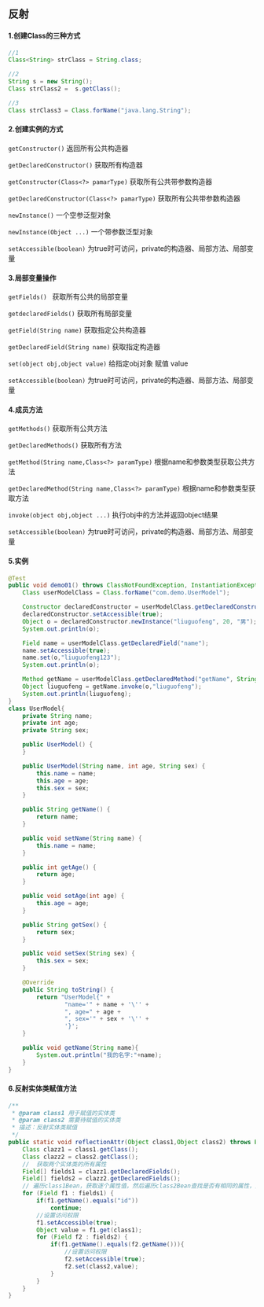 ## 反射

#### 1.创建Class的三种方式

```java
//1
Class<String> strClass = String.class;

//2
String s = new String();
Class strClass2 =  s.getClass();

//3
Class strClass3 = Class.forName("java.lang.String");
```

#### 2.创建实例的方式

`getConstructor()`																 返回所有公共构造器

`getDeclaredConstructor()`												获取所有构造器

`getConstructor(Class<?> pamarType)`						   获取所有公共带参数构造器

`getDeclaredConstructor(Class<?> pamarType)`		   获取所有公共带参数构造器

`newInstance()`																		一个空参泛型对象

`newInstance(Object ...)`												    一个带参数泛型对象

`setAccessible(boolean)`													  为true时可访问，private的构造器、局部方法、局部变量

#### 3.局部变量操作

`getFields() `																			获取所有公共的局部变量

`getdeclaredFields()`														   获取所有局部变量

`getField(String name)`													   获取指定公共构造器

`getDeclaredField(String name)`									  获取指定构造器

`set(object obj,object value)`										给指定obj对象 赋值 value

`setAccessible(boolean)`													为true时可访问，private的构造器、局部方法、局部变量

#### 4.成员方法

`getMethods()`																		获取所有公共方法

`getDeclaredMethods()`														获取所有方法

`getMethod(String name,Class<?> paramType)`			根据name和参数类型获取公共方法

`getDeclaredMethod(String name,Class<?> paramType)`	根据name和参数类型获取方法

`invoke(object obj,object ...)`									 执行obj中的方法并返回object结果

`setAccessible(boolean)`													为true时可访问，private的构造器、局部方法、局部变量

#### 5.实例

```java
@Test
public void demo01() throws ClassNotFoundException, InstantiationException, IllegalAccessException, NoSuchFieldException, NoSuchMethodException, InvocationTargetException {
    Class userModelClass = Class.forName("com.demo.UserModel");

    Constructor declaredConstructor = userModelClass.getDeclaredConstructor(String.class, int.class, String.class);
    declaredConstructor.setAccessible(true);
    Object o = declaredConstructor.newInstance("liuguofeng", 20, "男");
    System.out.println(o);

    Field name = userModelClass.getDeclaredField("name");
    name.setAccessible(true);
    name.set(o,"liuguofeng123");
    System.out.println(o);

    Method getName = userModelClass.getDeclaredMethod("getName", String.class);
    Object liuguofeng = getName.invoke(o,"liuguofeng");
    System.out.println(liuguofeng);
}
class UserModel{
    private String name;
    private int age;
    private String sex;

    public UserModel() {
    }

    public UserModel(String name, int age, String sex) {
        this.name = name;
        this.age = age;
        this.sex = sex;
    }

    public String getName() {
        return name;
    }

    public void setName(String name) {
        this.name = name;
    }

    public int getAge() {
        return age;
    }

    public void setAge(int age) {
        this.age = age;
    }

    public String getSex() {
        return sex;
    }

    public void setSex(String sex) {
        this.sex = sex;
    }

    @Override
    public String toString() {
        return "UserModel{" +
                "name='" + name + '\'' +
                ", age=" + age +
                ", sex='" + sex + '\'' +
                '}';
    }

    public void getName(String name){
        System.out.println("我的名字:"+name);
    }
}
```

#### 6.反射实体类赋值方法

```java
/**
 * @param class1 用于赋值的实体类
 * @param class2 需要待赋值的实体类
 * 描述：反射实体类赋值
 */
public static void reflectionAttr(Object class1,Object class2) throws Exception{
    Class clazz1 = class1.getClass();
    Class clazz2 = class2.getClass();
    //  获取两个实体类的所有属性
    Field[] fields1 = clazz1.getDeclaredFields();
    Field[] fields2 = clazz2.getDeclaredFields();
    // 遍历class1Bean，获取逐个属性值，然后遍历class2Bean查找是否有相同的属性，如有相同则赋值
    for (Field f1 : fields1) {
        if(f1.getName().equals("id"))
            continue;
        //设置访问权限
        f1.setAccessible(true);
        Object value = f1.get(class1);
        for (Field f2 : fields2) {
            if(f1.getName().equals(f2.getName())){
                //设置访问权限
                f2.setAccessible(true);
                f2.set(class2,value);
            }
        }
    }
}
```
